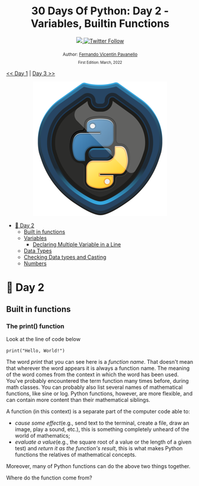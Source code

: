 <div align="center">
  <h1> 30 Days Of Python: Day 2 - Variables, Builtin Functions</h1>
  <a class="header-badge" target="_blank" href="https://www.linkedin.com/in/luizfpavanello/">
  <img src="https://img.shields.io/badge/style--5eba00.svg?label=LinkedIn&logo=linkedin&style=social">
  </a>
  <a class="header-badge" target="_blank" href="https://twitter.com/nandovicentin">
  <img alt="Twitter Follow" src="https://img.shields.io/twitter/follow/nandovicentin?style=social">
  </a>

  <sub>Author:
  <a href="https://www.linkedin.com/in/luizfpavanello/" target="_blank">Fernando Vicentin Pavanello</a><br>
  <small> First Edition: March, 2022</small>
  </sub>
</div>

[<< Day 1](../readme.md) | [Day 3 >>](../03_Day_Operators/03_operators.md)

<div align="center">
<img src="./Images/python_TreviIT.png" alt="30 Days of Python">
</div>

- [📘 Day 2](#-day-2)
  - [Built in functions](#built-in-functions)
  - [Variables](#variables)
    - [Declaring Multiple Variable in a Line](#declaring-multiple-variable-in-a-line)
  - [Data Types](#data-types)
  - [Checking Data types and Casting](#checking-data-types-and-casting)
  - [Numbers](#numbers)

# 📘 Day 2

## Built in functions






### The print() function

Look at the line of code below

```
print("Hello, World!")
```
The word _print_ that you can see here is a *function name*. That doesn't mean that wherever the word appears it is always a function name. The meaning of the word comes from the context in which the word has been used.
You've probably encountered the term function many times before, during math classes. You can probably also list several names of mathematical functions, like sine or log.
Python functions, however, are more flexible, and can contain more content than their mathematical siblings.

A function (in this context) is a separate part of the computer code able to:

  - _cause some effect_(e.g., send text to the terminal, create a file, draw an image, play a sound, etc.), this is something completely unheard of the world of mathematics;
  - _evaluate a value_(e.g., the square root of a value or the length of a given test) and _return it as the function's result_, this is what makes Python functions the relatives of mathematical concepts.

Moreover, many of Python functions can do the above two things together.

Where do the function come from?
